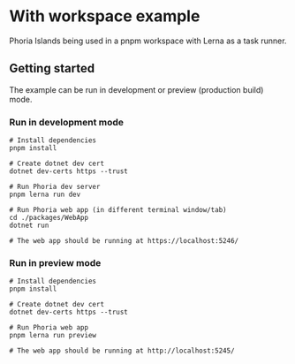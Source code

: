 # With workspace example

Phoria Islands being used in a pnpm workspace with Lerna as a task runner.

## Getting started

The example can be run in development or preview (production build) mode.

### Run in development mode

```shell
# Install dependencies
pnpm install

# Create dotnet dev cert
dotnet dev-certs https --trust

# Run Phoria dev server
pnpm lerna run dev

# Run Phoria web app (in different terminal window/tab)
cd ./packages/WebApp
dotnet run

# The web app should be running at https://localhost:5246/
```

### Run in preview mode

```shell
# Install dependencies
pnpm install

# Create dotnet dev cert
dotnet dev-certs https --trust

# Run Phoria web app
pnpm lerna run preview

# The web app should be running at http://localhost:5245/
```
